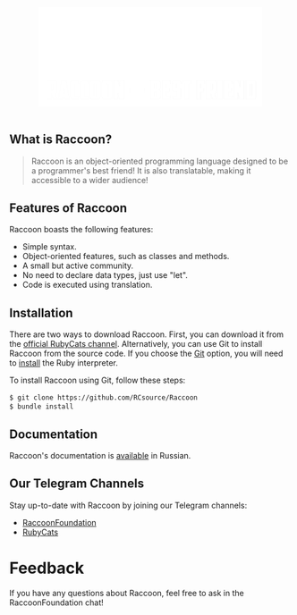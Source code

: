 <div align="center" style="display:grid;place-items:center;">
<p>
    <a target="_blank"><img width="400" src="img/raccoonbanner.png" alt="Raccoon logo"></a>
</p>
</div>
  
## What is Raccoon?

> Raccoon is an object-oriented programming language designed to be a programmer's best friend! It is also translatable, making it accessible to a wider audience! 

## Features of Raccoon

Raccoon boasts the following features:

- Simple syntax.
- Object-oriented features, such as classes and methods.
- A small but active community.
- No need to declare data types, just use "let".
- Code is executed using translation.

## Installation

There are two ways to download Raccoon. First, you can download it from the [official RubyCats channel](https://t.me/RubyCoding). Alternatively, you can use Git to install Raccoon from the source code. If you choose the [Git](https://git-scm.com/downloads) option, you will need to [install](https://www.ruby-lang.org/en/downloads/) the Ruby interpreter.

To install Raccoon using Git, follow these steps:

```shell
$ git clone https://github.com/RCsource/Raccoon
$ bundle install
```

## Documentation

Raccoon's documentation is [available](http://rubycats.gitbook.io/dock-of-raccoon) in Russian.

## Our Telegram Channels

Stay up-to-date with Raccoon by joining our Telegram channels:

- [RaccoonFoundation](https://t.me/RaccoonFoundation)
- [RubyCats](https://t.me/rubycoding)

# Feedback

If you have any questions about Raccoon, feel free to ask in the RaccoonFoundation chat!
